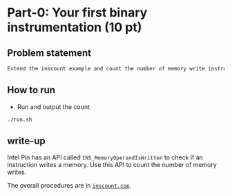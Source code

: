 # Part-0: Your first binary instrumentation (10 pt)

## Problem statement

```txt
Extend the inscount example and count the number of memory write instructions.
```

## How to run

- Run and output the count

```bash
./run.sh
```

## write-up

Intel Pin has an API called `INS_MemoryOperandIsWritten` to check if an instruction writes a memory. Use this API to count the number of memory writes.

The overall procedures are in [`inscount.cpp`](./inscount.cpp).
